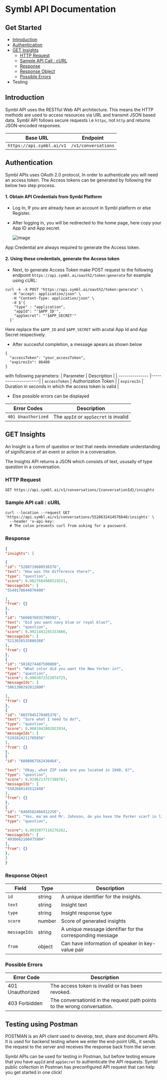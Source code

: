# Symbl API Documentation
## Get Started
- [Introduction](#introduction)
- [Authentication](#authentication)
- [GET Insights](#get-insights)
  - [HTTP Request](#http-reqest)
  - [Sample API Call : cURL](#sample-api-call-curl)
  - [Response](#response)
  - [Response Object](#response-object)
  - [Possible Errors](#possible-errors)
- Testing
## Introduction 
Symbl API uses the RESTful Web API architecture. This means the HTTP methods are used to access resources via URL and transmit JSON based data.
Symbl API follows secure requests i.e `https`, not `http` and returns JSON-encoded responses.

|     Base URL              |      Endpoint       | 
| --------------------------|---------------------|
| `https://api.symbl.ai/v1` | `/v1/conversations` |

## Authentication 
Symbl APIs uses OAuth 2.0 protocol, In order to authenticate you will need an access token. The Access tokens can be generated by following the below two step process.

#### 1. Obtain API Credentials from Symbl Platform
- Log In, If you are already have an account in Symbl platform or else Register.
- After logging in, you will be redirected to the home page, here copy your App ID and App secret.
  
  ![image](https://user-images.githubusercontent.com/64744084/146662224-79216d24-27d6-4580-8c29-22bd9a9a6f89.png)

 App Credential are always required to generate the Access token. 
           
 #### 2. Using these credentials, generate the Access token
 - Next, to generate Access Token make POST request to the following endpoint
 `https://api.symbl.ai/oauth2/token:generate`
  for example using cURL:
  ```curl
  curl -k -X POST "https://api.symbl.ai/oauth2/token:generate" \
     -H "accept: application/json" \
     -H "Content-Type: application/json" \
     -d $'{
      "type" : "application",
      "appId": "'$APP_ID'",
      "appSecret": "'$APP_SECRET'"
    }'
  ```
  Here replace the `$APP_ID` and `$APP_SECRET` with acutal App Id and App Secret respectively.
 - After succesful completion, a message apears as shown below
 ```
 {
   "accessToken": "your_accessToken",
   "expiresIn": 86400
 }
 ```
 with following parameters:
|  Parameter      |    Description       | 
| --------------- |----------------------|
|  `accessToken`  |  Authorization Token |
|  `expiresIn`    | Duration in seconds in which the access token is valid |

- Else possible errors can be displayed

| Error Codes          |    Description       | 
| ---------------------|----------------------|
|  `401 Unauthorized`  |  The `appId` or `appSecret` is invalid|

## GET Insights
An Insight is a form of question or text that needs immediate understanding of significance of an event or action in a conversation.

The Insights API returns a JSON which consists of text, ususally of type question in a conversation.

### HTTP Request 
```
GET https://api.symbl.ai/v1/conversations/{conversationId}/insights
```

### Sample API call : cURL
```cURL
curl --location --request GET 'https://api.symbl.ai/v1/conversations/5526632414576640/insights' \
  --header 'x-api-key:
  # The colon prevents curl from asking for a password.
```

### Response 
```json
{
"insights": [

{
"id": "5288719680536576",
"text": "How was the difference there?",
"type": "question",
"score": 0.9827664988519251,
"messageIds": [
"5549178644070400"

],
"from": {}
},
{
"id": "5660876935790592",
"text": "Did you want navy blue or royal blue?",
"type": "question",
"score": 0.9921441245153866,
"messageIds": [
"5213026535866368"
],
"from": {}
},
{
"id": "5810274487500800",
"text": "What color did you want the New Yorker in?",
"type": "question",
"score": 0.9963072322074725,
"messageIds": [
"5861300292812800"

],
"from": {}
},
{
"id": "6037045170405376",
"text": "Sure what I need to do?",
"type": "question",
"score": 0.9081042802022934,
"messageIds": [
"5191824211705856"
],
"from": {}
},
{
"id": "6098067562430464",

"text": "Okay, what ZIP code are you located in 1940, 6?",
"type": "question",
"score": 0.9296213757388787,
"messageIds": [
"5582660145512448"
],
"from": {}
},
{
"id": "6404582466912256",
"text": "Yes, ma'am and Mr. Johnson, do you have the Parker scarf in light blue with you now?",
"type": "question",

"score": 0.9915077116276262,
"messageIds": [
"4936662100475904"
],
"from": {}
},
]
}

```

### Response Object 
| Field        | Type   | Description                                                 |
| -------------|--------|-------------------------------------------------------------|
| `id`         | string | A unique identifier for the insights.                       |
| `text`       | string | Insight text                                                |
| `type`       | string | Insight response type                                       |
| `score`      | number | Score of generated insights                                 |
| `messageIds` | string | A unique message identifier for the corresponding message   |
| `from`       | object | Can have information of speaker in key-value pair           |

### Possible Errors
| Error Code        | Description                                             |
| ------------------|---------------------------------------------------------|
| 401 Unauthorized  | The access token is invalid or has been revoked.        |
| 403 Forbidden     | The conversationId in the request path points to the wrong conversation.        |

## Testing using Postman 
POSTMAN is an API client used to develop, test, share and document APIs. It is used for backend testing where we enter the end-point URL, it sends the request to the server and receives the response back from the server.

Symbl APIs can be used for testing in Postman, but before testing ensure that you have `appId` and `appSecret` to authenticate the API requests.
Symbl public collection in Postman has preconfigured API request that can help you get started in one click!
